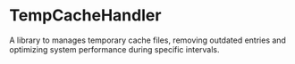 # TempCacheHandler
A library to manages temporary cache files, removing outdated entries and optimizing system performance during specific intervals.
